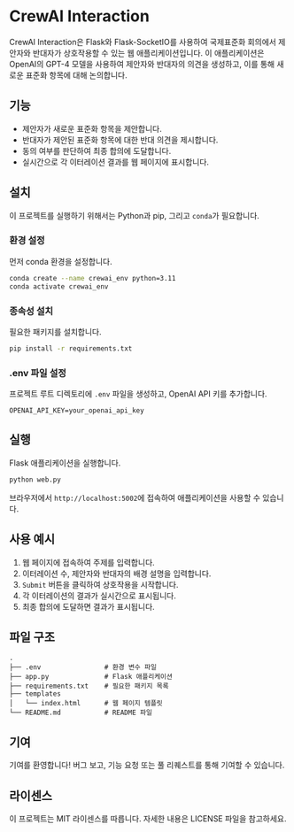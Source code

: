 
# CrewAI Interaction

CrewAI Interaction은 Flask와 Flask-SocketIO를 사용하여 국제표준화 회의에서 제안자와 반대자가 상호작용할 수 있는 웹 애플리케이션입니다. 이 애플리케이션은 OpenAI의 GPT-4 모델을 사용하여 제안자와 반대자의 의견을 생성하고, 이를 통해 새로운 표준화 항목에 대해 논의합니다.

## 기능

- 제안자가 새로운 표준화 항목을 제안합니다.
- 반대자가 제안된 표준화 항목에 대한 반대 의견을 제시합니다.
- 동의 여부를 판단하여 최종 합의에 도달합니다.
- 실시간으로 각 이터레이션 결과를 웹 페이지에 표시합니다.

## 설치

이 프로젝트를 실행하기 위해서는 Python과 pip, 그리고 `conda`가 필요합니다.

### 환경 설정

먼저 conda 환경을 설정합니다.

```bash
conda create --name crewai_env python=3.11
conda activate crewai_env
```

### 종속성 설치

필요한 패키지를 설치합니다.

```bash
pip install -r requirements.txt
```

### .env 파일 설정

프로젝트 루트 디렉토리에 `.env` 파일을 생성하고, OpenAI API 키를 추가합니다.

```plaintext
OPENAI_API_KEY=your_openai_api_key
```

## 실행

Flask 애플리케이션을 실행합니다.

```bash
python web.py
```

브라우저에서 `http://localhost:5002`에 접속하여 애플리케이션을 사용할 수 있습니다.

## 사용 예시

1. 웹 페이지에 접속하여 주제를 입력합니다.
2. 이터레이션 수, 제안자와 반대자의 배경 설명을 입력합니다.
3. `Submit` 버튼을 클릭하여 상호작용을 시작합니다.
4. 각 이터레이션의 결과가 실시간으로 표시됩니다.
5. 최종 합의에 도달하면 결과가 표시됩니다.

## 파일 구조

```plaintext
.
├── .env                # 환경 변수 파일
├── app.py              # Flask 애플리케이션
├── requirements.txt    # 필요한 패키지 목록
├── templates
│   └── index.html      # 웹 페이지 템플릿
└── README.md           # README 파일
```

## 기여

기여를 환영합니다! 버그 보고, 기능 요청 또는 풀 리퀘스트를 통해 기여할 수 있습니다.

## 라이센스

이 프로젝트는 MIT 라이센스를 따릅니다. 자세한 내용은 LICENSE 파일을 참고하세요.
